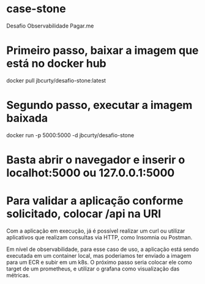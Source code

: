 # case-stone
Desafio Observabilidade Pagar.me

# Primeiro passo, baixar a imagem que está no docker hub 
docker pull jbcurty/desafio-stone:latest

# Segundo passo, executar a imagem baixada
docker run -p 5000:5000 -d jbcurty/desafio-stone

# Basta abrir o navegador e inserir o localhot:5000 ou 127.0.0.1:5000

# Para validar a aplicação conforme solicitado, colocar /api na URI

Com a aplicação em execução, já é possível realizar um curl ou utilizar aplicativos que realizam consultas via HTTP, como Insomnia ou Postman.

Em nível de observabilidade, para esse caso de uso, a aplicação está sendo executada em um container local, mas poderiamos ter enviado a imagem para um ECR e subir em um k8s. O próximo passo seria colocar ele como target de um prometheus, e utilizar o grafana como visualização das métricas.